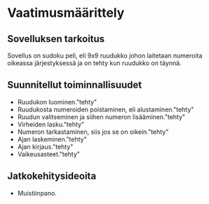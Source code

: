 # Vaatimusmäärittely

## Sovelluksen tarkoitus
Sovellus on sudoku peli, eli 9x9 ruudukko johon laitetaan numeroita oikeassa järjestyksessä ja on tehty kun ruudukko on täynnä.

## Suunnitellut toiminnallisuudet
- Ruudukon luominen."tehty"
- Ruudukosta numeroiden poistaminen, eli alustaminen."tehty"
- Ruudun valitseminen ja siihen numeron lisääminen."tehty"
- Virheiden lasku."tehty"
- Numeron tarkastaminen, siis jos se on oikein."tehty"
- Ajan laskeminen."tehty"
- Ajan kirjaus."tehty"
- Vaikeusasteet."tehty"

## Jatkokehitysideoita
- Muistiinpano.
